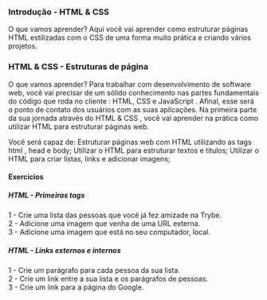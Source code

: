 ### Introdução - HTML & CSS

O que vamos aprender?
Aqui você vai aprender como estruturar páginas HTML estilizadas com o CSS de uma forma muito prática e criando vários projetos.

### HTML & CSS - Estruturas de página

O que vamos aprender?
Para trabalhar com desenvolvimento de software web, você vai precisar de um sólido conhecimento nas partes fundamentais do código que roda no cliente : HTML, CSS e JavaScript . Afinal, esse será o ponto de contato dos usuários com as suas aplicações.
Na primeira parte da sua jornada através do HTML & CSS , você vai aprender na prática como utilizar HTML para estruturar páginas web.

Você será capaz de:
Estruturar páginas web com HTML utilizando as tags html , head e body;
Utilizar o HTML para estruturar textos e títulos;
Utilizar o HTML para criar listas, links e adicionar imagens;

#### Exercícios

##### HTML - Primeiras tags

1 - Crie uma lista das pessoas que você já fez amizade na Trybe.\
2 - Adicione uma imagem que venha de uma URL externa.\
3 - Adicione uma imagem que está no seu computador, local.

##### HTML - Links externos e internos

1 - Crie um parágrafo para cada pessoa da sua lista.\
2 - Crie um link entre a sua lista e os parágrafos de pessoas.\
3 - Crie um link para a página do Google.